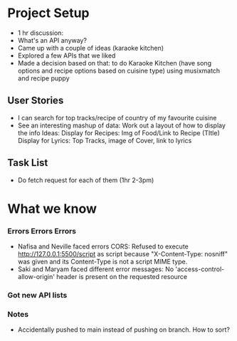 # Project Setup

- 1 hr discussion:
- What's an API anyway?
- Came up with a couple of ideas (karaoke kitchen) 
- Explored a few APIs that we liked
- Made a decision based on that: to do Karaoke Kitchen (have song options and recipe options based on cuisine type) using musixmatch and recipe puppy

## User Stories 

- I can search for top tracks/recipe of country of my favourite cuisine
- See an interesting mashup of data: Work out a layout of how to display the info
Ideas: Display for Recipes: Img of Food/Link to Recipe (TItle)
Display for Lyrics: Top Tracks, image of Cover, link to lyrics

## Task List
- Do fetch request for each of them (1hr 2-3pm)

# What we know

### Errors Errors Errors 
- Nafisa and Neville faced errors CORS: Refused to execute http://127.0.0.1:5500/script as script because "X-Content-Type: nosniff" was given and its Content-Type is not a script MIME type.
- Saki and Maryam faced different error messages: No 'access-control-allow-origin' header is present on the requested resource

### Got new API lists 

### Notes 
- Accidentally pushed to main instead of pushing on branch. How to sort? 
